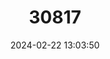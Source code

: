 ---
title: "30817"
category: "Shorea affinis"
draft: false
date: 2024-02-22 13:03:50
languages:
  Sinhala; Sinhalese: ["Miris-dun", "Pathuru yakahalu", "Beraliya-dun"]
---